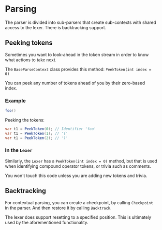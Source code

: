 # Parsing

The parser is divided into sub-parsers that create sub-contexts with shared access to the lexer. There is backtracking support.

## Peeking tokens

Sometimes you want to look-ahead in the token stream in order to know what actions to take next.

The `BaseParseContext` class provides this method: `PeekToken(int index = 0)` 

You can peek any number of tokens ahead of you by their zero-based index.

### Example

```csharp
foo()
```

Peeking the tokens:

 ```csharp
var t1 = PeekToken(0); // Identifier 'foo'
var t1 = PeekToken(1); // '('
var t1 = PeekToken(2); // ')'
 ```

### In the `Lexer`

 Similarly, the `Lexer` has a `PeekToken(int index = 0)` method, but that is used when identifying compound operator tokens, or trivia such as comments.

 You won't touch this code unless you are adding new tokens and trivia.

 ## Backtracking

 For contextual parsing, you can create a checkpoint, by calling `Checkpoint` in the parser. And then restore it by calling `Backtrack`.

 The lexer does support resetting to a specified position. This is ultimately used by the aforementioned functionality.